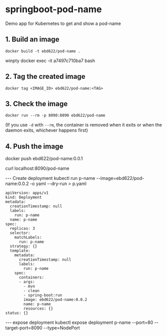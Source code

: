 # springboot-pod-name
Demo app for Kubernetes to get and show a pod-name

## 1. Build an image
```
docker build -t ebd622/pod-name .
```

winpty docker exec -it a7497c710ba7 bash

## 2. Tag the created image
```
docker tag <IMAGE_ID> ebd622/pod-name:<TAG>
```

## 3. Check the image
```
docker run --rm -p 8090:8090 ebd622/pod-name
```
(If you use `-d` with `--rm`, the container is removed when it exits or when the daemon exits, whichever happens first)

## 4. Push the image

docker push ebd622/pod-name:0.0.1



curl localhost:8090/pod-name


--- Create deployment
kubectl run p-name --image=ebd622/pod-name:0.0.2 -o yaml --dry-run > p.yaml

```
apiVersion: apps/v1
kind: Deployment
metadata:
  creationTimestamp: null
  labels:
    run: p-name
  name: p-name
spec:
  replicas: 3
  selector:
    matchLabels:
      run: p-name
  strategy: {}
  template:
    metadata:
      creationTimestamp: null
      labels:
        run: p-name
    spec:
      containers:
      - args:
        - mvn
        - clean
        - spring-boot:run
        image: ebd622/pod-name:0.0.2
        name: p-name
        resources: {}
status: {}
```

--- expose deployment
kubectl expose deployment p-name --port=80 --target-port=8090 --type=NodePort
